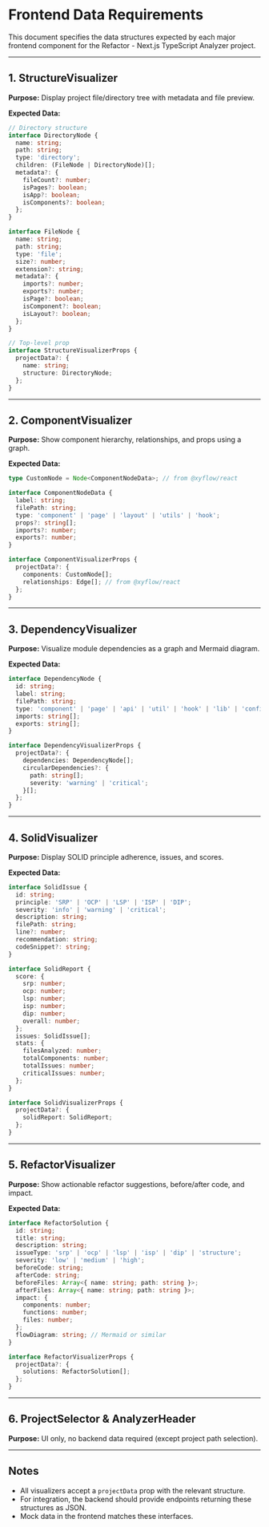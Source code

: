 # Frontend Data Requirements

This document specifies the data structures expected by each major frontend component for the Refactor - Next.js TypeScript Analyzer project.

---

## 1. StructureVisualizer
**Purpose:** Display project file/directory tree with metadata and file preview.

**Expected Data:**
```ts
// Directory structure
interface DirectoryNode {
  name: string;
  path: string;
  type: 'directory';
  children: (FileNode | DirectoryNode)[];
  metadata?: {
    fileCount?: number;
    isPages?: boolean;
    isApp?: boolean;
    isComponents?: boolean;
  };
}

interface FileNode {
  name: string;
  path: string;
  type: 'file';
  size?: number;
  extension?: string;
  metadata?: {
    imports?: number;
    exports?: number;
    isPage?: boolean;
    isComponent?: boolean;
    isLayout?: boolean;
  };
}

// Top-level prop
interface StructureVisualizerProps {
  projectData?: {
    name: string;
    structure: DirectoryNode;
  };
}
```

---

## 2. ComponentVisualizer
**Purpose:** Show component hierarchy, relationships, and props using a graph.

**Expected Data:**
```ts
type CustomNode = Node<ComponentNodeData>; // from @xyflow/react

interface ComponentNodeData {
  label: string;
  filePath: string;
  type: 'component' | 'page' | 'layout' | 'utils' | 'hook';
  props?: string[];
  imports?: number;
  exports?: number;
}

interface ComponentVisualizerProps {
  projectData?: {
    components: CustomNode[];
    relationships: Edge[]; // from @xyflow/react
  };
}
```

---

## 3. DependencyVisualizer
**Purpose:** Visualize module dependencies as a graph and Mermaid diagram.

**Expected Data:**
```ts
interface DependencyNode {
  id: string;
  label: string;
  filePath: string;
  type: 'component' | 'page' | 'api' | 'util' | 'hook' | 'lib' | 'config';
  imports: string[];
  exports: string[];
}

interface DependencyVisualizerProps {
  projectData?: {
    dependencies: DependencyNode[];
    circularDependencies?: {
      path: string[];
      severity: 'warning' | 'critical';
    }[];
  };
}
```

---

## 4. SolidVisualizer
**Purpose:** Display SOLID principle adherence, issues, and scores.

**Expected Data:**
```ts
interface SolidIssue {
  id: string;
  principle: 'SRP' | 'OCP' | 'LSP' | 'ISP' | 'DIP';
  severity: 'info' | 'warning' | 'critical';
  description: string;
  filePath: string;
  line?: number;
  recommendation: string;
  codeSnippet?: string;
}

interface SolidReport {
  score: {
    srp: number;
    ocp: number;
    lsp: number;
    isp: number;
    dip: number;
    overall: number;
  };
  issues: SolidIssue[];
  stats: {
    filesAnalyzed: number;
    totalComponents: number;
    totalIssues: number;
    criticalIssues: number;
  };
}

interface SolidVisualizerProps {
  projectData?: {
    solidReport: SolidReport;
  };
}
```

---

## 5. RefactorVisualizer
**Purpose:** Show actionable refactor suggestions, before/after code, and impact.

**Expected Data:**
```ts
interface RefactorSolution {
  id: string;
  title: string;
  description: string;
  issueType: 'srp' | 'ocp' | 'lsp' | 'isp' | 'dip' | 'structure';
  severity: 'low' | 'medium' | 'high';
  beforeCode: string;
  afterCode: string;
  beforeFiles: Array<{ name: string; path: string }>;
  afterFiles: Array<{ name: string; path: string }>;
  impact: {
    components: number;
    functions: number;
    files: number;
  };
  flowDiagram: string; // Mermaid or similar
}

interface RefactorVisualizerProps {
  projectData?: {
    solutions: RefactorSolution[];
  };
}
```

---

## 6. ProjectSelector & AnalyzerHeader
**Purpose:** UI only, no backend data required (except project path selection).

---

## Notes
- All visualizers accept a `projectData` prop with the relevant structure.
- For integration, the backend should provide endpoints returning these structures as JSON.
- Mock data in the frontend matches these interfaces.
